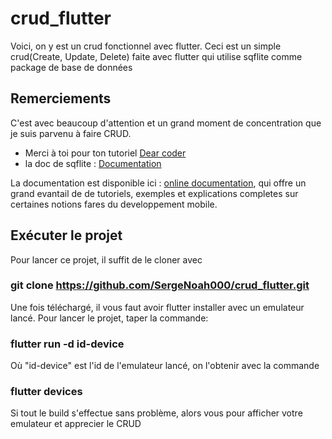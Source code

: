 # crud_flutter

Voici, on y est un crud fonctionnel avec flutter. Ceci est un simple crud(Create, Update, Delete) 
faite avec flutter qui utilise sqflite comme package de base de données

## Remerciements
C'est avec beaucoup d'attention et un grand moment de concentration que je suis parvenu à faire 
CRUD. 


- Merci à toi pour ton tutoriel [Dear coder](https://www.youtube.com/watch?v=jnkItI-0Fn0)
- la doc de sqflite : [Documentation](https://pub.dev/packages/sqflite)

La documentation est disponible ici : 
[online documentation](https://docs.flutter.dev/), qui offre un grand evantail de de tutoriels, exemples et explications completes sur certaines notions fares du developpement mobile.


## Exécuter le projet
Pour lancer ce projet, il suffit de le cloner avec 
  ### git clone https://github.com/SergeNoah000/crud_flutter.git

Une fois téléchargé, il vous faut avoir flutter installer avec un emulateur lancé. 
Pour lancer le projet, taper la commande:

### flutter run -d id-device
Où "id-device" est l'id de l'emulateur lancé, on l'obtenir avec la commande

### flutter devices

Si tout le build s'effectue sans problème, alors vous pour afficher votre emulateur et apprecier le CRUD
